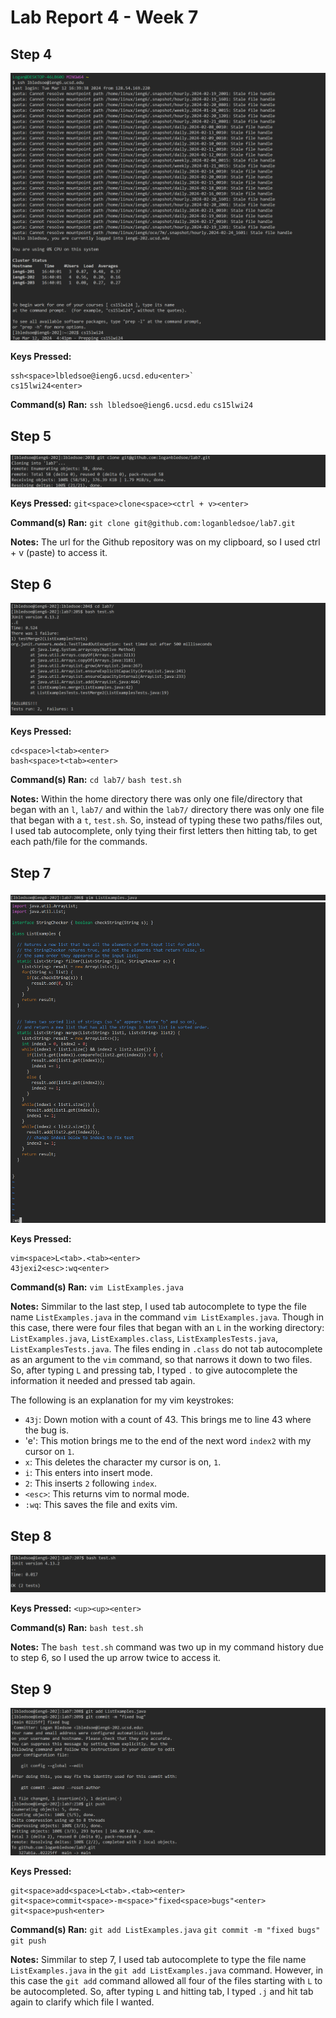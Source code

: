 # Lab Report 4 - Week 7

## Step 4
![screenshot of step 4](resources/lab-7/step4.png)

**Keys Pressed:**
```
ssh<space>lbledsoe@ieng6.ucsd.edu<enter>`
cs15lwi24<enter>
```

**Command(s) Ran:**
`ssh lbledsoe@ieng6.ucsd.edu`
`cs15lwi24`

## Step 5
![screenshot of step 5](resources/lab-7/step5.png)

**Keys Pressed:**
`git<space>clone<space><ctrl + v><enter>`

**Command(s) Ran:**
`git clone git@github.com:loganbledsoe/lab7.git`

**Notes:**
The url for the Github repository was on my clipboard, so I used ctrl + v (paste) to access it.

## Step 6
![screenshot of step 6](resources/lab-7/step6.png)

**Keys Pressed:**
```
cd<space>l<tab><enter>
bash<space>t<tab><enter>
```

**Command(s) Ran:**
`cd lab7/`
`bash test.sh`

**Notes:**
Within the home directory there was only one file/directory that began with an `l`, `lab7/` and within the `lab7/` directory there was only one file that began with a `t`, `test.sh`. So, instead of typing these two paths/files out, I used tab autocomplete, only tying their first letters then hitting tab, to get each path/file for the commands.

## Step 7
![first screenshot of step 7](resources/lab-7/step7_1.png)
![second screenshot of step 7](resources/lab-7/step7_2.png)

**Keys Pressed:**
```
vim<space>L<tab>.<tab><enter>
43jexi2<esc>:wq<enter>
```

**Command(s) Ran:**
`vim ListExamples.java`

**Notes:**
Simmilar to the last step, I used tab autocomplete to type the file name `ListExamples.java` in the command `vim ListExamples.java`. Though in this case, there were four files that began with an `L` in the working directory: `ListExamples.java`, `ListExamples.class`, `ListExamplesTests.java`, `ListExamplesTests.java`. The files ending in `.class` do not tab autocomplete as an argument to the `vim` command, so that narrows it down to two files. So, after typing `L` and pressing tab, I typed `.` to give autocomplete the information it needed and pressed tab again.

The following is an explanation for my vim keystrokes:
- `43j`: Down motion with a count of 43. This brings me to line 43 where the bug is.
- 'e': This motion brings me to the end of the next word `index2` with my cursor on `1`.
- `x`: This deletes the character my cursor is on, `1`.
- `i`: This enters into insert mode.
- `2`: This inserts `2` following `index`.
- `<esc>`: This returns vim to normal mode.
- `:wq`: This saves the file and exits vim.


## Step 8
![screenshot of step 8](resources/lab-7/step8.png)

**Keys Pressed:**
`<up><up><enter>`

**Command(s) Ran:**
`bash test.sh`

**Notes:**
The `bash test.sh` command was two up in my command history due to step 6, so I used the up arrow twice to access it.


## Step 9
![screenshot of step 9](resources/lab-7/step9.png)

**Keys Pressed:**
```
git<space>add<space>L<tab>.<tab><enter>
git<space>commit<space>-m<space>"fixed<space>bugs"<enter>
git<space>push<enter>
```

**Command(s) Ran:**
`git add ListExamples.java`
`git commit -m "fixed bugs"`
`git push`

**Notes:**
Simmilar to step 7, I used tab autocomplete to type the file name `ListExamples.java` in the `git add ListExamples.java` command.
However, in this case the `git add` command allowed all four of the files starting with `L` to be autocompleted.
So, after typing `L` and hitting tab, I typed `.j` and hit tab again to clarify which file I wanted.